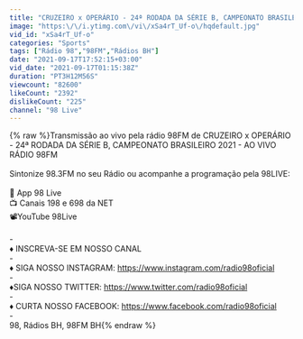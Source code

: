 ```yaml
---
title: "CRUZEIRO x OPERÁRIO - 24ª RODADA DA SÉRIE B, CAMPEONATO BRASILEIRO 2021 - AO VIVO RÁDIO 98FM"
image: "https:\/\/i.ytimg.com\/vi\/xSa4rT_Uf-o\/hqdefault.jpg"
vid_id: "xSa4rT_Uf-o"
categories: "Sports"
tags: ["Rádio 98","98FM","Rádios BH"]
date: "2021-09-17T17:52:15+03:00"
vid_date: "2021-09-17T01:15:38Z"
duration: "PT3H12M56S"
viewcount: "82600"
likeCount: "2392"
dislikeCount: "225"
channel: "98 Live"
---
```

{% raw %}Transmissão ao vivo pela rádio 98FM de CRUZEIRO x OPERÁRIO - 24ª RODADA DA SÉRIE B, CAMPEONATO BRASILEIRO 2021 - AO VIVO RÁDIO 98FM<br /><br />Sintonize 98.3FM no seu Rádio ou acompanhe a programação pela 98LIVE:<br /><br />📱 App 98 Live <br />📺 Canais 198 e 698 da NET <br />📽️YouTube 98Live<br /><br />-<br />♦ INSCREVA-SE EM NOSSO CANAL<br />-<br />♦ SIGA NOSSO INSTAGRAM: <a rel="nofollow" target="blank" href="https://www.instagram.com/radio98oficial">https://www.instagram.com/radio98oficial</a><br />-<br />♦SIGA NOSSO TWITTER: <a rel="nofollow" target="blank" href="https://www.twitter.com/radio98oficial">https://www.twitter.com/radio98oficial</a><br />-<br />♦ CURTA NOSSO FACEBOOK: <a rel="nofollow" target="blank" href="https://www.facebook.com/radio98oficial">https://www.facebook.com/radio98oficial</a><br />-<br />98, Rádios BH, 98FM BH{% endraw %}
